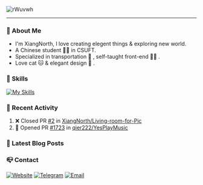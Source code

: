![rWuvwh](https://cdn.jsdelivr.net/gh/XiangNorth/Living-room-for-Pic@main/2022/07/rWuvwh.png)

---

### 🚀 About Me

- I'm XiangNorth, I love creating elegent things & exploring new world.
- A Chinese student 🧑‍🎓 in CSUFT.
- Specialized in transportation 🚅 , self-taught front-end 👨‍💻 .
- Love cat 🐱 & elegant design 🎨 .

### 🧰 Skills
[![My Skills](https://skillicons.dev/icons?i=ai,autocad,c,cpp,css,cloudflare,express,figma,git,github,html,java,js,jquery,kotlin,linux,md,materialui,mongodb,mysql,nextjs,nodejs,ps,react,sass,tailwind,ts,vercel,vscode,webpack&perline=10)](https://skillicons.dev)

### 🔖 Recent Activity

<!--START_SECTION:activity--> 
1. ❌ Closed PR [#2](https://github.com/XiangNorth/Living-room-for-Pic/pull/2) in [XiangNorth/Living-room-for-Pic](https://github.com/XiangNorth/Living-room-for-Pic)
2. 💪 Opened PR [#1723](https://github.com/qier222/YesPlayMusic/pull/1723) in [qier222/YesPlayMusic](https://github.com/qier222/YesPlayMusic)
<!--END_SECTION:activity-->

### 💫 Latest Blog Posts
<!-- BLOG-POST-LIST:START -->
<!-- BLOG-POST-LIST:END -->

### 📪 Contact

[![Website](https://img.shields.io/badge/website-000000?style=for-the-badge&logo=About.me&logoColor=white)](https://xiangnorth.com)
[![Telegram](https://img.shields.io/badge/Telegram-2CA5E0?style=for-the-badge&logo=telegram&logoColor=white)](https://t.me/XiangNorth)
[![Email](https://img.shields.io/badge/Email-D14836?style=for-the-badge&logo=gmail&logoColor=white)](mailto:i@xiangnorth.com)
